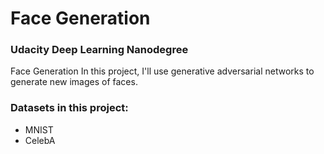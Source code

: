 # Face Generation
### Udacity Deep Learning Nanodegree

Face Generation In this project, I'll use generative adversarial networks to generate new images of faces.

### Datasets in this project:
- MNIST
- CelebA
